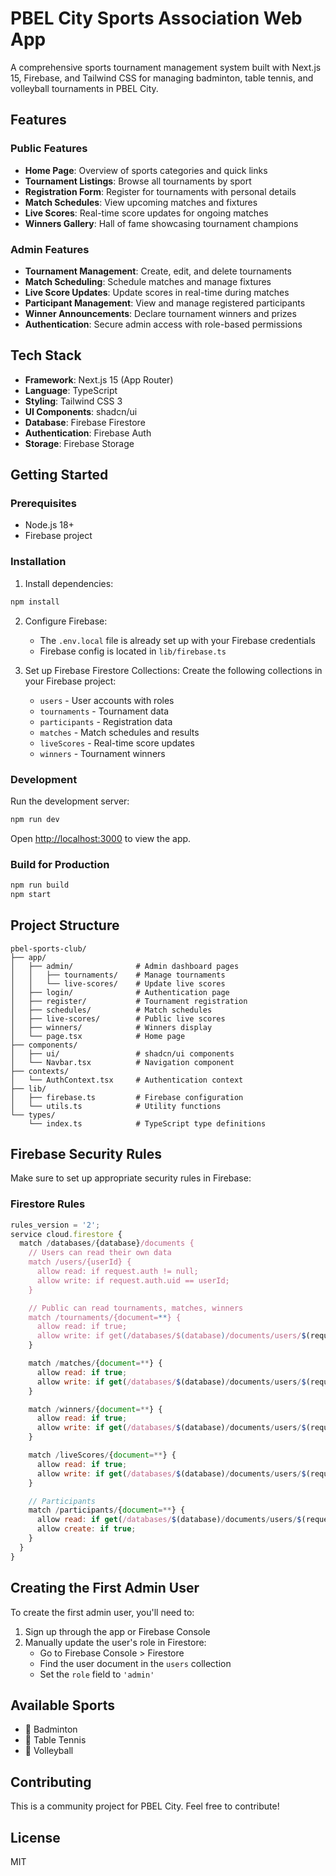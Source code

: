 # PBEL City Sports Association Web App

A comprehensive sports tournament management system built with Next.js 15, Firebase, and Tailwind CSS for managing badminton, table tennis, and volleyball tournaments in PBEL City.

## Features

### Public Features
- **Home Page**: Overview of sports categories and quick links
- **Tournament Listings**: Browse all tournaments by sport
- **Registration Form**: Register for tournaments with personal details
- **Match Schedules**: View upcoming matches and fixtures
- **Live Scores**: Real-time score updates for ongoing matches
- **Winners Gallery**: Hall of fame showcasing tournament champions

### Admin Features
- **Tournament Management**: Create, edit, and delete tournaments
- **Match Scheduling**: Schedule matches and manage fixtures
- **Live Score Updates**: Update scores in real-time during matches
- **Participant Management**: View and manage registered participants
- **Winner Announcements**: Declare tournament winners and prizes
- **Authentication**: Secure admin access with role-based permissions

## Tech Stack

- **Framework**: Next.js 15 (App Router)
- **Language**: TypeScript
- **Styling**: Tailwind CSS 3
- **UI Components**: shadcn/ui
- **Database**: Firebase Firestore
- **Authentication**: Firebase Auth
- **Storage**: Firebase Storage

## Getting Started

### Prerequisites
- Node.js 18+
- Firebase project

### Installation

1. Install dependencies:
```bash
npm install
```

2. Configure Firebase:
   - The `.env.local` file is already set up with your Firebase credentials
   - Firebase config is located in `lib/firebase.ts`

3. Set up Firebase Firestore Collections:
   Create the following collections in your Firebase project:
   - `users` - User accounts with roles
   - `tournaments` - Tournament data
   - `participants` - Registration data
   - `matches` - Match schedules and results
   - `liveScores` - Real-time score updates
   - `winners` - Tournament winners

### Development

Run the development server:
```bash
npm run dev
```

Open [http://localhost:3000](http://localhost:3000) to view the app.

### Build for Production

```bash
npm run build
npm start
```

## Project Structure

```
pbel-sports-club/
├── app/
│   ├── admin/              # Admin dashboard pages
│   │   ├── tournaments/    # Manage tournaments
│   │   └── live-scores/    # Update live scores
│   ├── login/              # Authentication page
│   ├── register/           # Tournament registration
│   ├── schedules/          # Match schedules
│   ├── live-scores/        # Public live scores
│   ├── winners/            # Winners display
│   └── page.tsx            # Home page
├── components/
│   ├── ui/                 # shadcn/ui components
│   └── Navbar.tsx          # Navigation component
├── contexts/
│   └── AuthContext.tsx     # Authentication context
├── lib/
│   ├── firebase.ts         # Firebase configuration
│   └── utils.ts            # Utility functions
└── types/
    └── index.ts            # TypeScript type definitions
```

## Firebase Security Rules

Make sure to set up appropriate security rules in Firebase:

### Firestore Rules
```javascript
rules_version = '2';
service cloud.firestore {
  match /databases/{database}/documents {
    // Users can read their own data
    match /users/{userId} {
      allow read: if request.auth != null;
      allow write: if request.auth.uid == userId;
    }

    // Public can read tournaments, matches, winners
    match /tournaments/{document=**} {
      allow read: if true;
      allow write: if get(/databases/$(database)/documents/users/$(request.auth.uid)).data.role == 'admin';
    }

    match /matches/{document=**} {
      allow read: if true;
      allow write: if get(/databases/$(database)/documents/users/$(request.auth.uid)).data.role == 'admin';
    }

    match /winners/{document=**} {
      allow read: if true;
      allow write: if get(/databases/$(database)/documents/users/$(request.auth.uid)).data.role == 'admin';
    }

    match /liveScores/{document=**} {
      allow read: if true;
      allow write: if get(/databases/$(database)/documents/users/$(request.auth.uid)).data.role == 'admin';
    }

    // Participants
    match /participants/{document=**} {
      allow read: if get(/databases/$(database)/documents/users/$(request.auth.uid)).data.role == 'admin';
      allow create: if true;
    }
  }
}
```

## Creating the First Admin User

To create the first admin user, you'll need to:

1. Sign up through the app or Firebase Console
2. Manually update the user's role in Firestore:
   - Go to Firebase Console > Firestore
   - Find the user document in the `users` collection
   - Set the `role` field to `'admin'`

## Available Sports

- 🏸 Badminton
- 🏓 Table Tennis
- 🏐 Volleyball

## Contributing

This is a community project for PBEL City. Feel free to contribute!

## License

MIT
